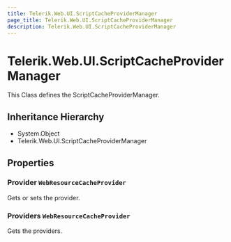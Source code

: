 ```yaml
---
title: Telerik.Web.UI.ScriptCacheProviderManager
page_title: Telerik.Web.UI.ScriptCacheProviderManager
description: Telerik.Web.UI.ScriptCacheProviderManager
---
```


# Telerik.Web.UI.ScriptCacheProviderManager

This Class defines the ScriptCacheProviderManager.

## Inheritance Hierarchy

* System.Object
* Telerik.Web.UI.ScriptCacheProviderManager

## Properties

###  Provider `WebResourceCacheProvider`

Gets or sets the provider.

###  Providers `WebResourceCacheProvider`

Gets the providers.

